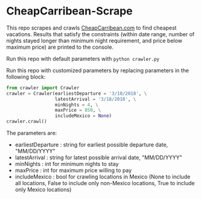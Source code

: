 # CheapCarribean-Scrape

This repo scrapes and crawls [CheapCarribean.com](https://www.cheapcaribbean.com) to find cheapest vacations. Results that satisfy the constraints (within date range, number of nights stayed longer than minimum night requirement, and price below maximum price) are printed to the console.

Run this repo with default parameters with `python crawler.py`

Run this repo with customized parameters by replacing parameters in the following block:
```python
from crawler import Crawler
crawler = Crawler(earliestDeparture = '3/10/2018', \
                  latestArrival = '3/18/2018', \
                  minNights = 4, \
                  maxPrice = 850, \
                  includeMexico = None)
crawler.crawl()
```
The parameters are:
* earliestDeparture : string for earliest possible departure date, "MM/DD/YYYY"
* latestArrival : string for latest possible arrival date, "MM/DD/YYYY"
* minNights : int for minimum nights to stay
* maxPrice : int for maximum price willing to pay
* includeMexico : bool for crawling locations in Mexico (None to include all locations, False to include only non-Mexico locations, True to include only Mexico locations)
